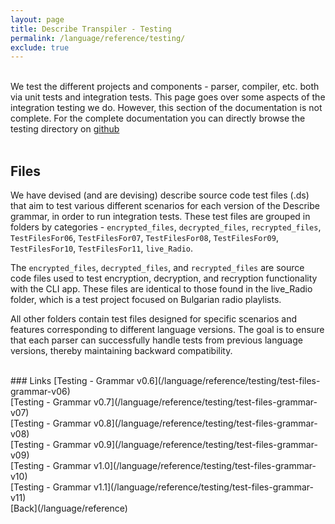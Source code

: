 ```yaml
---
layout: page
title: Describe Transpiler - Testing
permalink: /language/reference/testing/
exclude: true
---
```

<br>We test the different projects and components - parser, compiler, etc. both via unit tests and integration tests. This page goes over some aspects of the integration testing we do. However, this section of the documentation is not complete. For the complete documentation you can directly browse the testing directory on [github](https://github.com/viktorchernev/DescribeDocumentation/tree/main/documentation.testing)
<br><br>


## Files

We have devised (and are devising) describe source code test files (.ds) that aim to test various different scenarios for each version of the Describe grammar, in order to run integration tests. These test files are grouped in folders by categories - `encrypted_files`, `decrypted_files`, `recrypted_files`, `TestFilesFor06`, `TestFilesFor07`, `TestFilesFor08`, `TestFilesFor09`, `TestFilesFor10`, `TestFilesFor11`, `live_Radio`.<br>

The `encrypted_files`, `decrypted_files`, and `recrypted_files` are source code files used to test encryption, decryption, and recryption functionality with the CLI app. These files are identical to those found in the live_Radio folder, which is a test project focused on Bulgarian radio playlists.<br>

All other folders contain test files designed for specific scenarios and features corresponding to different language versions. The goal is to ensure that each parser can successfully handle tests from previous language versions, thereby maintaining backward compatibility.<br>

<!--
## Grammars

Unlike previous versions powered by GOLD parser engine, with ANTLR it has been easier to test a grammar by testing the produced parser directly in C#, so this is what we do. This is due to the lack of good tools, to a significant extent. (There is a useful online test editor for grammars - the [ANTLR Lab](http://lab.antlr.org/), and a dedicated Java-based editorIDE named [ANTLRWorks](https://www.antlr3.org/works/) that I haven't be able to run successfully with ANTLR4 - as it is ANTLR3 based.)<br>


2. We parse those test files using the GOLD parser engine with the specific grammar tables version being tested and make sure that they are all parsed successfully. We are also running all the tests for all the previous versions, as grammars need to be backward compatible. The log output is documented.

3. We parse those test files using the GOLD Builder, making sure they are all parsed successfully. We are also running all the tests for all the previous versions, as grammars need to be backward compatible. The log output is documented.

4. The log outputs from the two different methods are compared, making sure the parsing process produced the same result in all the test cases.
-->

<br>
### Links
[Testing - Grammar v0.6](/language/reference/testing/test-files-grammar-v06)<br>
[Testing - Grammar v0.7](/language/reference/testing/test-files-grammar-v07)<br>
[Testing - Grammar v0.8](/language/reference/testing/test-files-grammar-v08)<br>
[Testing - Grammar v0.9](/language/reference/testing/test-files-grammar-v09)<br>
[Testing - Grammar v1.0](/language/reference/testing/test-files-grammar-v10)<br>
[Testing - Grammar v1.1](/language/reference/testing/test-files-grammar-v11)<br>
[Back](/language/reference)